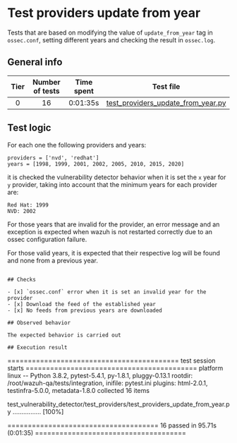 # Test providers update from year

Tests that are based on modifying the value of `update_from_year` tag in `ossec.conf`, setting different years and
checking the result in `ossec.log`.

## General info

|Tier | Number of tests | Time spent| Test file |
|:--:|:--:|:--:|:--:|
| 0 | 16 | 0:01:35s| [test_providers_update_from_year.py](../../test_providers/test_providers_update_from_year.py)|

## Test logic

For each one the following providers and years:

```
providers = ['nvd', 'redhat']
years = [1998, 1999, 2001, 2002, 2005, 2010, 2015, 2020]
```

it is checked the vulnerability detector behavior when it is set the `x` year for `y` provider, taking into account
that the minimum years for each provider are:

```
Red Hat: 1999
NVD: 2002
```

For those years that are invalid for the provider, an error message and an exception is expected when wazuh is not
restarted correctly due to an ossec configuration failure.

For those valid years, it is expected that their respective log will be found and none from a previous year.
```

## Checks

- [x] `ossec.conf` error when it is set an invalid year for the provider
- [x] Download the feed of the established year
- [x] No feeds from previous years are downloaded

## Observed behavior

The expected behavior is carried out

## Execution result

```
========================================== test session starts ==========================================
platform linux -- Python 3.8.2, pytest-5.4.1, py-1.8.1, pluggy-0.13.1
rootdir: /root/wazuh-qa/tests/integration, inifile: pytest.ini
plugins: html-2.0.1, testinfra-5.0.0, metadata-1.8.0
collected 16 items

test_vulnerability_detector/test_providers/test_providers_update_from_year.py ................    [100%]

===================================== 16 passed in 95.71s (0:01:35) =====================================
```
